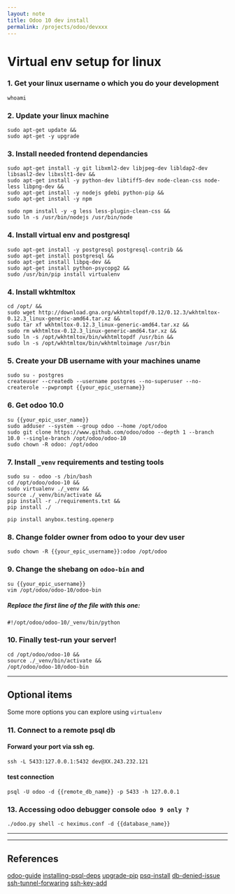 ```yaml
---
layout: note
title: Odoo 10 dev install
permalink: /projects/odoo/devxxx
---
```



# Virtual env setup for linux ###

### 1. Get your linux username o which you do your development
```
whoami

```

### 2. Update your linux machine
```
sudo apt-get update &&
sudo apt-get -y upgrade
```

### 3. Install needed frontend dependancies

```
sudo apt-get install -y git libxml2-dev libjpeg-dev libldap2-dev libsasl2-dev libxslt1-dev &&
sudo apt-get install -y python-dev libtiff5-dev node-clean-css node-less libpng-dev &&
sudo apt-get install -y nodejs gdebi python-pip &&
sudo apt-get install -y npm

sudo npm install -y -g less less-plugin-clean-css &&
sudo ln -s /usr/bin/nodejs /usr/bin/node
```

### 4. Install virtual env and postgresql
```
sudo apt-get install -y postgresql postgresql-contrib &&
sudo apt-get install postgresql &&
sudo apt-get install libpq-dev &&
sudo apt-get install python-psycopg2 &&
sudo /usr/bin/pip install virtualenv
```

### 4. Install wkhtmltox

```
cd /opt/ &&
sudo wget http://download.gna.org/wkhtmltopdf/0.12/0.12.3/wkhtmltox-0.12.3_linux-generic-amd64.tar.xz &&
sudo tar xf wkhtmltox-0.12.3_linux-generic-amd64.tar.xz &&
sudo rm wkhtmltox-0.12.3_linux-generic-amd64.tar.xz &&
sudo ln -s /opt/wkhtmltox/bin/wkhtmltopdf /usr/bin &&
sudo ln -s /opt/wkhtmltox/bin/wkhtmltoimage /usr/bin
```
### 5. Create your DB username with your machines uname

```
sudo su - postgres
createuser --createdb --username postgres --no-superuser --no-createrole --pwprompt {{your_epic_username}}
```

### 6. Get odoo 10.0

```
su {{your_epic_user_name}}
sudo adduser --system --group odoo --home /opt/odoo
sudo git clone https://www.github.com/odoo/odoo --depth 1 --branch 10.0 --single-branch /opt/odoo/odoo-10
sudo chown -R odoo: /opt/odoo
```

###  7. Install ``_venv`` requirements and testing tools

```
sudo su - odoo -s /bin/bash
cd /opt/odoo/odoo-10 &&
sudo virtualenv ./_venv &&
source ./_venv/bin/activate &&
pip install -r ./requirements.txt &&
pip install ./

pip install anybox.testing.openerp
```

### 8. Change folder owner from odoo to your dev user

```
sudo chown -R {{your_epic_username}}:odoo /opt/odoo
```
### 9. Change the shebang on ``odoo-bin`` and

```
su {{your_epic_username}}
vim /opt/odoo/odoo-10/odoo-bin
```
##### Replace the first line of the file with this one:
```
#!/opt/odoo/odoo-10/_venv/bin/python
```

### 10. Finally test-run your server!

```
cd /opt/odoo/odoo-10 &&
source ./_venv/bin/activate &&
/opt/odoo/odoo-10/odoo-bin
```

---
## Optional items

Some more options you can explore using `virtualenv`

### 11. Connect to a remote psql db

#### Forward your port via ssh eg.

```
ssh -L 5433:127.0.0.1:5432 dev@XX.243.232.121
```

#### test connection

```
psql -U odoo -d {{remote_db_name}} -p 5433 -h 127.0.0.1
```

### 13. Accessing odoo debugger console `odoo 9 only ? `

```
./odoo.py shell -c heximus.conf -d {{database_name}}
```

---

---

## References

[odoo-guide](https://blog.laslabs.com/2015/12/installing-odoo-9-from-source-ubuntu/)
[installing-psql-deps](http://stackoverflow.com/questions/28253681/you-need-to-install-postgresql-server-dev-x-y-for-building-a-server-side-extensi)
[upgrade-pip](http://stackoverflow.com/questions/15221473/how-do-i-update-pip-itself-from-inside-my-virtual-environment)
[psq-install](https://www.digitalocean.com/community/tutorials/how-to-install-and-use-postgresql-on-ubuntu-16-04)
[db-denied-issue](https://www.odoo.com/forum/help-1/question/programmingerror-permission-denied-to-create-database-64086)
[ssh-tunnel-forwaring](https://support.cloud.engineyard.com/hc/en-us/articles/205408088-Access-Your-Database-Remotely-Through-an-SSH-Tunnel)
[ssh-key-add](http://www.howtogeek.com/168147/add-public-ssh-key-to-remote-server-in-a-single-command/)
